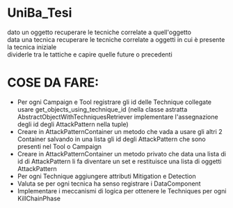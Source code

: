 # UniBa_Tesi


dato un oggetto recuperare le tecniche correlate a quell'oggetto  
data una tecnica recuperare le tecniche correlate a oggetti in cui è presente la tecnica iniziale  
dividerle tra le tattiche e capire quelle future o precedenti  

# COSE DA FARE:
- Per ogni Campaign e Tool registrare gli id delle Technique collegate usare get_objects_using_technique_id (nella classe astratta AbstractObjectWithTechniquesRetriever
implementare l'assegnazione degli id degli AttackPattern nella tuple)
- Creare in AttackPatternContainer un metodo che vada a usare gli altri 2 Container salvando in una lista gli id degli AttackPattern che 
sono presenti nel Tool o Campaign
- Creare in AttackPatternContainer un metodo privato che data una lista di id di AttackPattern li fa diventare un set e restituisce una lista di oggetti AttackPattern
- Per ogni Technique aggiungere attributi Mitigation e Detection
- Valuta se per ogni tecnica ha senso registrare i DataComponent
- Implementare i meccanismi di logica per ottenere le Techniques per ogni KillChainPhase